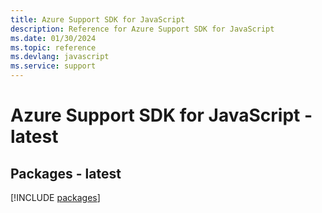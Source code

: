 ```yaml
---
title: Azure Support SDK for JavaScript
description: Reference for Azure Support SDK for JavaScript
ms.date: 01/30/2024
ms.topic: reference
ms.devlang: javascript
ms.service: support
---
```

# Azure Support SDK for JavaScript - latest
## Packages - latest
[!INCLUDE [packages](support-index.md)]